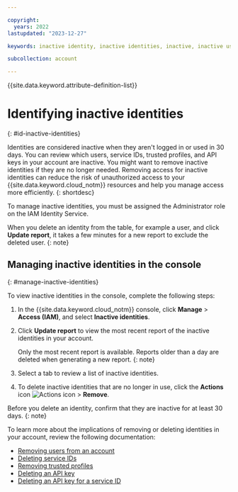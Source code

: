 ```yaml
---

copyright:
  years: 2022
lastupdated: "2023-12-27"

keywords: inactive identity, inactive identities, inactive, inactive users, inactive service IDs, inactive trusted profiles, inactive API keys

subcollection: account

---
```


{{site.data.keyword.attribute-definition-list}}

# Identifying inactive identities
{: #id-inactive-identities}

Identities are considered inactive when they aren't logged in or used in 30 days. You can review which users, service IDs, trusted profiles, and API keys in your account are inactive. You might want to remove inactive identities if they are no longer needed. Removing access for inactive identities can reduce the risk of unauthorized access to your {{site.data.keyword.cloud_notm}} resources and help you manage access more efficiently.
{: shortdesc}

To manage inactive identities, you must be assigned the Administrator role on the IAM Identity Service.

When you delete an identity from the table, for example a user, and click **Update report**, it takes a few minutes for a new report to exclude the deleted user.
{: note}

## Managing inactive identities in the console
{: #manage-inactive-identities}

To view inactive identities in the console, complete the following steps:

1. In the {{site.data.keyword.cloud_notm}} console, click **Manage** > **Access (IAM)**, and select **Inactive identities**.
1. Click **Update report** to view the most recent report of the inactive identities in your account.

   Only the most recent report is available. Reports older than a day are deleted when generating a new report.
   {: note}

1. Select a tab to review a list of inactive identities.
1. To delete inactive identities that are no longer in use, click the **Actions** icon ![Actions icon](../icons/action-menu-icon.svg "Actions") > **Remove**.

Before you delete an identity, confirm that they are inactive for at least 30 days.
{: note}

To learn more about the implications of removing or deleting identities in your account, review the following documentation:
   - [Removing users from an account](/docs/account?topic=account-iamuserinv&interface=ui#remove-user-acount-ui)
   - [Deleting service IDs](/docs/account?topic=account-serviceids&interface=ui#delete_serviceid)
   - [Removing trusted profiles](/docs/account?topic=account-trusted-profile-update&interface=ui#remove-tp-console)
   - [Deleting an API key](/docs/account?topic=account-userapikey&interface=ui#delete_user_key)
   - [Deleting an API key for a service ID](/docs/account?topic=account-serviceidapikeys&interface=ui#delete_service_key)
